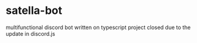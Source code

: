 # satella-bot
multifunctional discord bot written on typescript
project closed due to the update in discord.js
